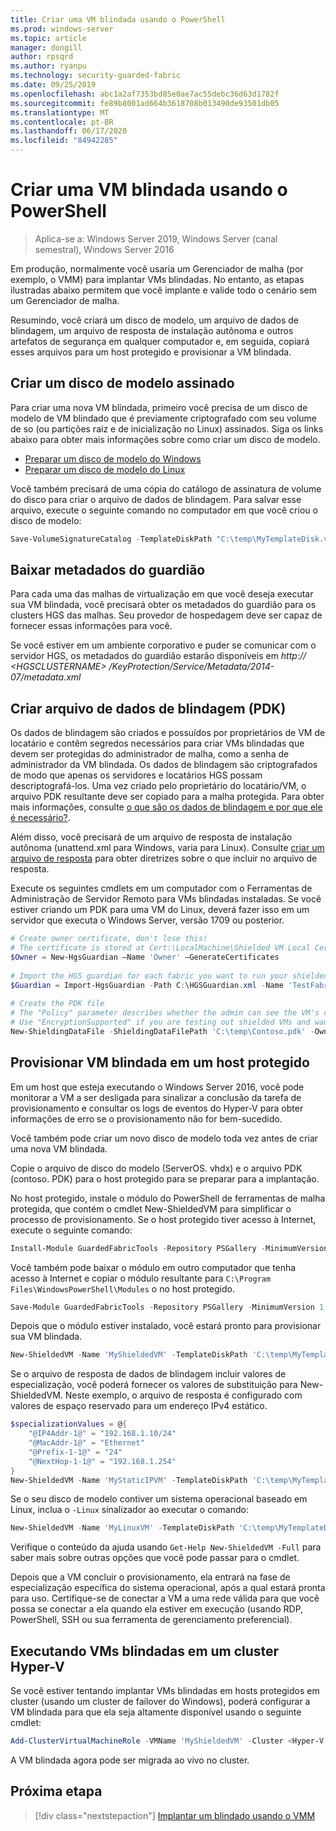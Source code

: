 ```yaml
---
title: Criar uma VM blindada usando o PowerShell
ms.prod: windows-server
ms.topic: article
manager: dongill
author: rpsqrd
ms.author: ryanpu
ms.technology: security-guarded-fabric
ms.date: 09/25/2019
ms.openlocfilehash: abc1a2af7353bd85e0ae7ac55debc36d63d1782f
ms.sourcegitcommit: fe89b8001ad664b3618708b013490de93501db05
ms.translationtype: MT
ms.contentlocale: pt-BR
ms.lasthandoff: 06/17/2020
ms.locfileid: "84942285"
---
```

# <a name="create-a-shielded-vm-using-powershell"></a>Criar uma VM blindada usando o PowerShell

>Aplica-se a: Windows Server 2019, Windows Server (canal semestral), Windows Server 2016

Em produção, normalmente você usaria um Gerenciador de malha (por exemplo, o VMM) para implantar VMs blindadas. No entanto, as etapas ilustradas abaixo permitem que você implante e valide todo o cenário sem um Gerenciador de malha.

Resumindo, você criará um disco de modelo, um arquivo de dados de blindagem, um arquivo de resposta de instalação autônoma e outros artefatos de segurança em qualquer computador e, em seguida, copiará esses arquivos para um host protegido e provisionar a VM blindada.

## <a name="create-a-signed-template-disk"></a>Criar um disco de modelo assinado

Para criar uma nova VM blindada, primeiro você precisa de um disco de modelo de VM blindado que é previamente criptografado com seu volume de so (ou partições raiz e de inicialização no Linux) assinados.
Siga os links abaixo para obter mais informações sobre como criar um disco de modelo.

- [Preparar um disco de modelo do Windows](guarded-fabric-create-a-shielded-vm-template.md)
- [Preparar um disco de modelo do Linux](guarded-fabric-create-a-linux-shielded-vm-template.md)

Você também precisará de uma cópia do catálogo de assinatura de volume do disco para criar o arquivo de dados de blindagem.
Para salvar esse arquivo, execute o seguinte comando no computador em que você criou o disco de modelo:

```powershell
Save-VolumeSignatureCatalog -TemplateDiskPath "C:\temp\MyTemplateDisk.vhdx" -VolumeSignatureCatalogPath "C:\temp\MyTemplateDiskCatalog.vsc"
```

## <a name="download-guardian-metadata"></a>Baixar metadados do guardião

Para cada uma das malhas de virtualização em que você deseja executar sua VM blindada, você precisará obter os metadados do guardião para os clusters HGS das malhas.
Seu provedor de hospedagem deve ser capaz de fornecer essas informações para você.

Se você estiver em um ambiente corporativo e puder se comunicar com o servidor HGS, os metadados do guardião estarão disponíveis em *http:// \<HGSCLUSTERNAME\> /KeyProtection/Service/Metadata/2014-07/metadata.xml*

## <a name="create-shielding-data-pdk-file"></a>Criar arquivo de dados de blindagem (PDK)

Os dados de blindagem são criados e possuídos por proprietários de VM de locatário e contêm segredos necessários para criar VMs blindadas que devem ser protegidas do administrador de malha, como a senha de administrador da VM blindada.
Os dados de blindagem são criptografados de modo que apenas os servidores e locatários HGS possam descriptografá-los.
Uma vez criado pelo proprietário do locatário/VM, o arquivo PDK resultante deve ser copiado para a malha protegida.
Para obter mais informações, consulte [o que são os dados de blindagem e por que ele é necessário?](guarded-fabric-and-shielded-vms.md#what-is-shielding-data-and-why-is-it-necessary).

Além disso, você precisará de um arquivo de resposta de instalação autônoma (unattend.xml para Windows, varia para Linux). Consulte [criar um arquivo de resposta](guarded-fabric-tenant-creates-shielding-data.md#create-an-answer-file) para obter diretrizes sobre o que incluir no arquivo de resposta.

Execute os seguintes cmdlets em um computador com o Ferramentas de Administração de Servidor Remoto para VMs blindadas instaladas.
Se você estiver criando um PDK para uma VM do Linux, deverá fazer isso em um servidor que executa o Windows Server, versão 1709 ou posterior.

 
```powershell
# Create owner certificate, don't lose this!
# The certificate is stored at Cert:\LocalMachine\Shielded VM Local Certificates
$Owner = New-HgsGuardian –Name 'Owner' –GenerateCertificates
 
# Import the HGS guardian for each fabric you want to run your shielded VM
$Guardian = Import-HgsGuardian -Path C:\HGSGuardian.xml -Name 'TestFabric'
 
# Create the PDK file
# The "Policy" parameter describes whether the admin can see the VM's console or not
# Use "EncryptionSupported" if you are testing out shielded VMs and want to debug any issues during the specialization process
New-ShieldingDataFile -ShieldingDataFilePath 'C:\temp\Contoso.pdk' -Owner $Owner –Guardian $guardian –VolumeIDQualifier (New-VolumeIDQualifier -VolumeSignatureCatalogFilePath 'C:\temp\MyTemplateDiskCatalog.vsc' -VersionRule Equals) -WindowsUnattendFile 'C:\unattend.xml' -Policy Shielded
```
    
## <a name="provision-shielded-vm-on-a-guarded-host"></a>Provisionar VM blindada em um host protegido
Em um host que esteja executando o Windows Server 2016, você pode monitorar a VM a ser desligada para sinalizar a conclusão da tarefa de provisionamento e consultar os logs de eventos do Hyper-V para obter informações de erro se o provisionamento não for bem-sucedido.

Você também pode criar um novo disco de modelo toda vez antes de criar uma nova VM blindada.

Copie o arquivo de disco do modelo (ServerOS. vhdx) e o arquivo PDK (contoso. PDK) para o host protegido para se preparar para a implantação.

No host protegido, instale o módulo do PowerShell de ferramentas de malha protegida, que contém o cmdlet New-ShieldedVM para simplificar o processo de provisionamento. Se o host protegido tiver acesso à Internet, execute o seguinte comando:

```powershell
Install-Module GuardedFabricTools -Repository PSGallery -MinimumVersion 1.0.0
```

Você também pode baixar o módulo em outro computador que tenha acesso à Internet e copiar o módulo resultante para `C:\Program Files\WindowsPowerShell\Modules` o no host protegido.

```powershell
Save-Module GuardedFabricTools -Repository PSGallery -MinimumVersion 1.0.0 -Path C:\temp\
```

Depois que o módulo estiver instalado, você estará pronto para provisionar sua VM blindada.

```powershell
New-ShieldedVM -Name 'MyShieldedVM' -TemplateDiskPath 'C:\temp\MyTemplateDisk.vhdx' -ShieldingDataFilePath 'C:\temp\Contoso.pdk' -Wait
```

Se o arquivo de resposta de dados de blindagem incluir valores de especialização, você poderá fornecer os valores de substituição para New-ShieldedVM. Neste exemplo, o arquivo de resposta é configurado com valores de espaço reservado para um endereço IPv4 estático.

```powershell
$specializationValues = @{
    "@IP4Addr-1@" = "192.168.1.10/24"
    "@MacAddr-1@" = "Ethernet"
    "@Prefix-1-1@" = "24"
    "@NextHop-1-1@" = "192.168.1.254"
}
New-ShieldedVM -Name 'MyStaticIPVM' -TemplateDiskPath 'C:\temp\MyTemplateDisk.vhdx' -ShieldingDataFilePath 'C:\temp\Contoso.pdk' -SpecializationValues $specializationValues -Wait

```

Se o seu disco de modelo contiver um sistema operacional baseado em Linux, inclua o `-Linux` sinalizador ao executar o comando:

```powershell
New-ShieldedVM -Name 'MyLinuxVM' -TemplateDiskPath 'C:\temp\MyTemplateDisk.vhdx' -ShieldingDataFilePath 'C:\temp\Contoso.pdk' -Wait -Linux
```

Verifique o conteúdo da ajuda usando `Get-Help New-ShieldedVM -Full` para saber mais sobre outras opções que você pode passar para o cmdlet.

Depois que a VM concluir o provisionamento, ela entrará na fase de especialização específica do sistema operacional, após a qual estará pronta para uso.
Certifique-se de conectar a VM a uma rede válida para que você possa se conectar a ela quando ela estiver em execução (usando RDP, PowerShell, SSH ou sua ferramenta de gerenciamento preferencial).

## <a name="running-shielded-vms-on-a-hyper-v-cluster"></a>Executando VMs blindadas em um cluster Hyper-V

Se você estiver tentando implantar VMs blindadas em hosts protegidos em cluster (usando um cluster de failover do Windows), poderá configurar a VM blindada para que ela seja altamente disponível usando o seguinte cmdlet:

```powershell
Add-ClusterVirtualMachineRole -VMName 'MyShieldedVM' -Cluster <Hyper-V cluster name>
```

A VM blindada agora pode ser migrada ao vivo no cluster.

## <a name="next-step"></a>Próxima etapa

> [!div class="nextstepaction"]
> [Implantar um blindado usando o VMM](guarded-fabric-tenant-deploys-shielded-vm-using-vmm.md)